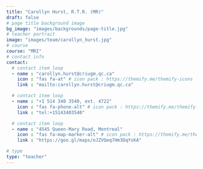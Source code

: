 ```yaml
---
title: "Carollyn Hurst, R.T.R. (MR)"
draft: false
# page title background image
bg_image: "images/backgrounds/page-title.jpg"
# teacher portrait
image: "images/team/carollyn_hurst.jpg"
# course
course: "MRI"
# contact info
contact:
  # contact item loop
  - name : "carollyn.hurst@criugm.qc.ca"
    icon : "fas fa-at" # icon pack : https://themify.me/themify-icons
    link : "mailto:carollyn.hurst@criugm.qc.ca"

  # contact item loop
  - name : "+1 514 340 3540, ext. 4722"
    icon : "fas fa-phone-alt" # icon pack : https://themify.me/themify-icons
    link : "tel:+15143403540"

  # contact item loop
  - name : "4545 Queen-Mary Road, Montreal"
    icon : "fas fa-map-marker-alt" # icon pack : https://themify.me/themify-icons
    link : "https://goo.gl/maps/oJZVQeq7Hm3DqYsKA"

# type
type: "teacher"
---
```

